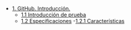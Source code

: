 - [1. GitHub. Introducción.](#1-github-introducción)
    - [1.1 Introducción de prueba](#11-introducción-prueba)
    - [1.2 Especificaciones](#12-Especificaciones)
        -[1.2.1 Características](#121-Características)




